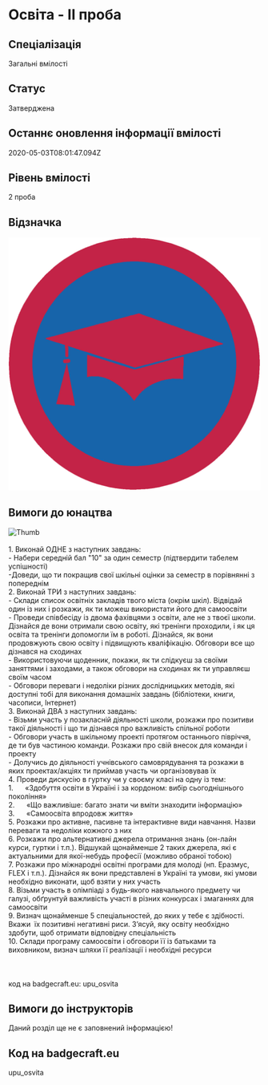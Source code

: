 # Освіта - ІІ проба

## Спеціалізація

Загальні вмілості

## Статус

Затверджена

## Останнє оновлення інформації вмілості

2020-05-03T08:01:47.094Z

## Рівень вмілості

2 проба

## Відзначка

![Відзначка](../images/Osvita_II/________.jpg)

## Вимоги до юнацтва

<div><img alt="Thumb         " src="/uploads/textareas/bootsy/image/107/small_________.jpg"><br><br>1. Виконай
ОДНЕ з наступних завдань:<br>- Набери
середній бал "10" за один семестр (підтвердити табелем успішності)<br>-Доведи,
що ти покращив свої шкільні оцінки за семестр в порівнянні з попереднім<br>2. Виконай
ТРИ з наступних завдань:<br>- Склади
список освітніх закладів твого міста (окрім шкіл). Відвідай один із них і
розкажи, як ти можеш використати його для самоосвіти<br>- Проведи
співбесіду із двома фахівцями з освіти, але не з твоєї школи. Дізнайся де вони
отримали свою освіту, які тренінги проходили, і як ця освіта та тренінги
допомогли їм в роботі. Дізнайся, як вони продовжують свою освіту і підвищують
кваліфікацію. Обговори все що дізнався на сходинах<br>- Використовуючи
щоденник, покажи, як ти слідкуєш за своїми заняттями і заходами, а також
обговори на сходинах як ти управляєш своїм часом<br>- Обговори
переваги і недоліки різних дослідницьких методів, які доступні тобі для
виконання домашніх завдань (бібліотеки, книги, часописи, Інтернет)<br>3. Виконай
ДВА з наступних завдань:<br>- Візьми
участь у позакласній діяльності школи, розкажи про позитиви такої діяльності і
що ти дізнався про важливість спільної роботи<br>- Обговори
участь в шкільному проекті протягом останнього півріччя, де ти був частиною
команди. Розкажи про свій внесок для команди і проекту<br>-
Долучись до діяльності учнівського самоврядування та розкажи в яких
проектах/акціях ти приймав участь чи організовував їх<br>4. Проведи
дискусію в гуртку чи у своєму класі на одну із тем:<br>1.&nbsp;&nbsp;&nbsp;&nbsp;&nbsp; «Здобуття
освіти в Україні і за кордоном: вибір сьогоднішнього покоління»<br>2.&nbsp;&nbsp;&nbsp;&nbsp;&nbsp; «Що
важливіше: багато знати чи вміти знаходити інформацію»<br>3.&nbsp;&nbsp;&nbsp;&nbsp;&nbsp; «Самоосвіта
впродовж життя»<br>5. Розкажи
про активне, пасивне та інтерактивне види навчання. Назви переваги та недоліки
кожного з них<br>6.
Розкажи про альтернативні джерела отримання знань (он-лайн курси, гуртки і
т.п.). Відшукай щонайменше 2 таких джерела, які є актуальними для якої-небудь
професії (можливо обраної тобою)<br>7.
Розкажи про міжнародні освітні програми для молоді (нп. Еразмус, FLEX і т.п.).
Дізнайся як вони представлені в Україні та умови, які умови необхідно виконати,
щоб взяти у них участь<br>8.
Візьми участь в олімпіаді з будь-якого навчального предмету чи галузі,
обґрунтуй важливість участі в різних конкурсах і змаганнях для самоосвіти<br>9.
Визнач щонайменше 5 спеціальностей, до яких у тебе є здібності. Вкажи &nbsp;їх
позитивні негативні риси. З’ясуй, яку освіту необхідно здобути, щоб отримати
відповідну спеціальність<br>10. Склади
програму самоосвіти і обговори її із батьками та виховником, визнач шляхи її
реалізації і необхідні ресурси<br><br><br><br>код на badgecraft.eu: upu_osvita<br></div>

## Вимоги до інструкторів

Даний розділ ще не є заповнений інформацією!

## Код на badgecraft.eu

upu_osvita